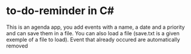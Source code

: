 # to-do-reminder in C#

This is an agenda app, you add events with a name, a date and a priority and can save them in a file. You can also load a file (save.txt is a given exemple of a file to load).
Event that already occured are automatically removed

